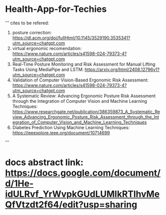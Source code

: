 # Health-App-for-Techies

''' cites to be refered:
1.  posture correction:  https://dl.acm.org/doi/fullHtml/10.1145/3529190.3535341?utm_source=chatgpt.com
2. virtual ergonomic recomendation:  https://www.nature.com/articles/s41598-024-79373-4?utm_source=chatgpt.com
3. Real-Time Posture Monitoring and Risk Assessment for Manual Lifting Tasks Using MediaPipe and LSTM:  https://arxiv.org/html/2408.12796v1?utm_source=chatgpt.com
4. Validation of Computer Vision-Based Ergonomic Risk Assessment:  https://www.nature.com/articles/s41598-024-79373-4?utm_source=chatgpt.com
5. A Systematic Review: Advancing Ergonomic Posture Risk Assessment through the Integration of Computer Vision and Machine Learning Techniques:  https://www.researchgate.net/publication/386359873_A_Systematic_Review_Advancing_Ergonomic_Posture_Risk_Assessment_through_the_Integration_of_Computer_Vision_and_Machine_Learning_Techniques
6. Diabetes Prediction Using Machine Learning Techniques: https://ieeexplore.ieee.org/document/10714699

'''

# docs abstract link: https://docs.google.com/document/d/1He-idULRvf_YrWvpkGUdLUMlkRTlhvMeQfVtzdt2f64/edit?usp=sharing
